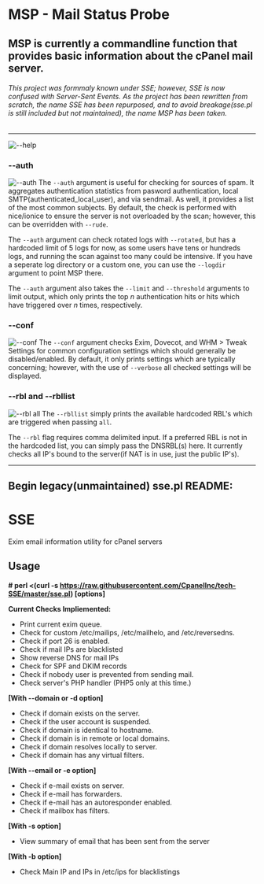 # MSP - Mail Status Probe
## MSP is currently a commandline function that provides basic information about the cPanel mail server.
###### This project was formmaly known under SSE; however, SSE is now confused with Server-Sent Events. As the project has been rewritten from scratch, the name SSE has been repurposed, and to avoid breakage(sse.pl is still included but not maintained), the name MSP has been taken.
-------------
![--help](https://user-images.githubusercontent.com/25645218/50696777-09b1b480-1006-11e9-9469-21c1cbb0b2f0.png)
### --auth
![--auth](https://user-images.githubusercontent.com/25645218/50690982-ff3aef00-0ff4-11e9-9f87-8647fac8608c.png)
The `--auth` argument is useful for checking for sources of spam. It aggregates authentication statistics from pasword authentication, local SMTP(authenticated_local_user), and via sendmail. As well, it provides a list of the most common subjects. By default, the check is performed with nice/ionice to ensure the server is not overloaded by the scan; however, this can be overridden with `--rude`.

The `--auth` argument can check rotated logs with `--rotated`, but has a hardcoded limit of 5 logs for now, as some users have tens or hundreds logs, and running the scan against too many could be intensive. If you have a seperate log directory or a custom one, you can use the `--logdir` argument to point MSP there.

The `--auth` argument also takes the `--limit` and `--threshold` arguments to limit output, which only prints the top *n* authentication hits or hits which have triggered over *n* times, respectively.

### --conf
![--conf](https://user-images.githubusercontent.com/25645218/50691072-33161480-0ff5-11e9-884d-325d5f124e92.png)
The `--conf` argument checks Exim, Dovecot, and WHM > Tweak Settings for common configuration settings which should generally be disabled/enabled. By default, it only prints settings which are typically concerning; however, with the use of `--verbose` all checked settings will be displayed.

### --rbl and --rbllist
![--rbl all](https://user-images.githubusercontent.com/25645218/50691357-0f9f9980-0ff6-11e9-922b-9748095a4d62.png)
The `--rbllist` simply prints the available hardcoded RBL's which are triggered when passing `all`.

The `--rbl` flag requires comma delimited input. If a preferred RBL is not in the hardcoded list, you can simply pass the DNSRBL(s) here. It currently checks all IP's bound to the server(if NAT is in use, just the public IP's).

------------
## Begin legacy(unmaintained) sse.pl README:
SSE
================

Exim email information utility for cPanel servers

Usage
--------------

**# perl <(curl -s https://raw.githubusercontent.com/CpanelInc/tech-SSE/master/sse.pl) [options]**


**Current Checks Impliemented:**

- Print current exim queue.
- Check for custom /etc/mailips, /etc/mailhelo, and /etc/reversedns.
- Check if port 26 is enabled.
- Check if mail IPs are blacklisted
- Show reverse DNS for mail IPs
- Check for SPF and DKIM records
- Check if nobody user is prevented from sending mail.
- Check server's PHP handler (PHP5 only at this time.)

**[With --domain or -d option]**

- Check if domain exists on the server.
- Check if the user account is suspended.
- Check if domain is identical to hostname.
- Check if domain is in remote or local domains.
- Check if domain resolves locally to server.
- Check if domain has any virtual filters.

**[With --email or -e option]**

- Check if e-mail exists on server.
- Check if e-mail has forwarders.
- Check if e-mail has an autoresponder enabled.
- Check if mailbox has filters.

**[With -s option]**

- View summary of email that has been sent from the server

**[With -b option]**

- Check Main IP and IPs in /etc/ips for blacklistings

